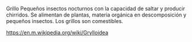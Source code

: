 Grillo
Pequeños insectos nocturnos con la capacidad de saltar y producir chirridos. Se alimentan de plantas, materia orgánica en descomposición y pequeños insectos. Los grillos son comestibles.

https://en.m.wikipedia.org/wiki/Grylloidea
